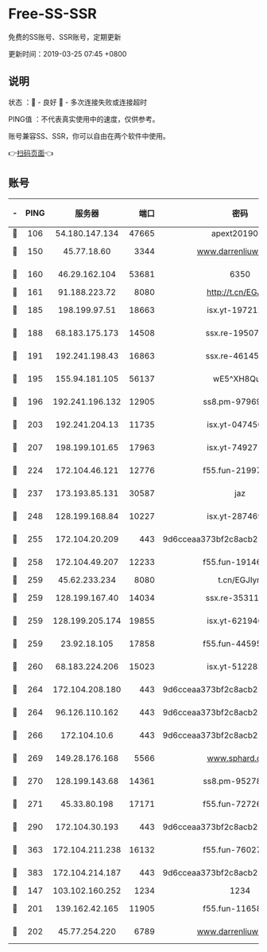 # Free-SS-SSR

免费的SS账号、SSR账号，定期更新

更新时间：2019-03-25 07:45 +0800

## 说明

状态     ：🙂 - 良好 🙁 - 多次连接失败或连接超时

PING值   ：不代表真实使用中的速度，仅供参考。

账号兼容SS、SSR，你可以自由在两个软件中使用。

👉[扫码页面](https://liesauer.github.io/Free-SS-SSR/)👈

## 账号

|-|PING|服务器|端口|密码|加密方式|区域|
|:----:|:----:|:-----:|-----:|:----:|:----:|:----:|
|🙂|106|54.180.147.134|47665|apext2019001|chacha20|KR|
|🙂|150|45.77.18.60|3344|www.darrenliuwei.com|aes-256-cfb|JP|
|🙂|160|46.29.162.104|53681|6350|aes-128-ctr|RU|
|🙂|161|91.188.223.72|8080|http://t.cn/EGJIyrl|rc4-md5|RU|
|🙂|185|198.199.97.51|18663|isx.yt-19721289|aes-256-cfb|US|
|🙂|188|68.183.175.173|14508|ssx.re-19507482|aes-256-cfb|US|
|🙂|191|192.241.198.43|16863|ssx.re-46145720|aes-256-cfb|US|
|🙂|195|155.94.181.105|56137|wE5^XH8Quw|aes-256-cfb|US|
|🙂|196|192.241.196.132|12905|ss8.pm-97969807|aes-256-cfb|US|
|🙂|203|192.241.204.13|11735|isx.yt-04745009|aes-256-cfb|US|
|🙂|207|198.199.101.65|17963|isx.yt-74927147|aes-256-cfb|US|
|🙂|224|172.104.46.121|12776|f55.fun-21997792|aes-256-cfb|SG|
|🙂|237|173.193.85.131|30587|jaz|aes-256-cfb|US|
|🙂|248|128.199.168.84|10227|isx.yt-28746915|aes-256-cfb|SG|
|🙂|255|172.104.20.209|443|9d6cceaa373bf2c8acb22e60b6a58be6|aes-256-cfb|US|
|🙂|258|172.104.49.207|12233|f55.fun-19146730|aes-256-cfb|SG|
|🙂|259|45.62.233.234|8080|t.cn/EGJIyrl|rc4-md5|CA|
|🙂|259|128.199.167.40|14034|ssx.re-35311093|aes-256-cfb|SG|
|🙂|259|128.199.205.174|19855|isx.yt-62194015|aes-256-cfb|SG|
|🙂|259|23.92.18.105|17858|f55.fun-44595714|aes-256-cfb|US|
|🙂|260|68.183.224.206|15023|isx.yt-51228211|aes-256-cfb|SG|
|🙂|264|172.104.208.180|443|9d6cceaa373bf2c8acb22e60b6a58be6|aes-256-cfb|US|
|🙂|264|96.126.110.162|443|9d6cceaa373bf2c8acb22e60b6a58be6|aes-256-cfb|US|
|🙂|266|172.104.10.6|443|9d6cceaa373bf2c8acb22e60b6a58be6|aes-256-cfb|US|
|🙂|269|149.28.176.168|5566|www.sphard.com|aes-256-cfb|AU|
|🙂|270|128.199.143.68|14361|ss8.pm-95278074|aes-256-cfb|SG|
|🙂|271|45.33.80.198|17171|f55.fun-72726729|aes-256-cfb|US|
|🙂|290|172.104.30.193|443|9d6cceaa373bf2c8acb22e60b6a58be6|aes-256-cfb|US|
|🙂|363|172.104.211.238|16132|f55.fun-76027787|aes-256-cfb|US|
|🙂|383|172.104.214.187|443|9d6cceaa373bf2c8acb22e60b6a58be6|aes-256-cfb|US|
|🙂|147|103.102.160.252|1234|1234|rc4-md5|JP|
|🙂|201|139.162.42.165|11905|f55.fun-11658175|aes-256-cfb|SG|
|🙂|202|45.77.254.220|6789|www.darrenliuwei.com|aes-256-cfb|SG|
